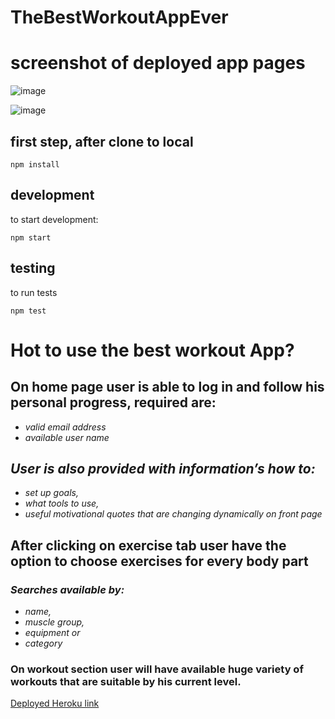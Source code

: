 # TheBestWorkoutAppEver

# screenshot of deployed app pages
![image](https://user-images.githubusercontent.com/60640915/91386315-fe6d5700-e7ef-11ea-9a45-ed3ab158aa4f.png)

![image](https://user-images.githubusercontent.com/60640915/91386739-e6e29e00-e7f0-11ea-8251-3a045df5499b.png)


## first step, after clone to local
```
npm install
```
## development
to start development:
```
npm start
```

## testing 
to run tests
```
npm test
```

# Hot to use the best workout App?

## On home page user is able to log in and follow his personal progress, required are:
* _valid email address_
* _available user name_

## _User is also provided with information’s how to:_
* _set up goals,_
* _what tools to use,_
* _useful motivational quotes that are changing dynamically on front page_

## After clicking on exercise tab user have the option to choose exercises for every body part
### _Searches available by:_

* _name,_
* _muscle group,_
* _equipment or_ 
* _category_

### On workout section user will have available huge variety of workouts that are suitable by his current level.


[Deployed Heroku link](https://the-best-workout-app-ever.herokuapp.com/)
